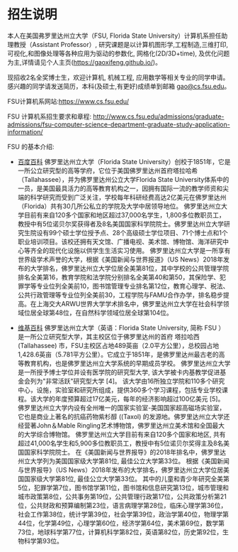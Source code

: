 # 招生说明
本人在美国弗罗里达州立大学（FSU, Florida State University）计算机系担任助理教授（Assistant Professor）, 研究课题是以计算机图形学,工程制造,三维打印,可视化,和图像处理等各种应用为驱动的参数化, 网格化(2D/3D+time), 及优化问题为主,详情请见个人主页(https://gaoxifeng.github.io/)。

现招收2名全奖博士生，欢迎计算机, 机械工程, 应用数学等相关专业的同学申请。感兴趣的同学请发送简历，本科(及硕士,有更好)成绩单到邮箱 gao@cs.fsu.edu。

FSU计算机系网站:https://www.cs.fsu.edu/

FSU 计算机系招生要求和章程: http://www.cs.fsu.edu/admissions/graduate-admissions/fsu-computer-science-department-graduate-study-application-information/

FSU 的基本介绍:
- [百度百科](https://baike.baidu.com/item/%E4%BD%9B%E7%BD%97%E9%87%8C%E8%BE%BE%E5%B7%9E%E7%AB%8B%E5%A4%A7%E5%AD%A6)
 佛罗里达州立大学（Florida State University）创校于1851年，它是一所公立研究型的高等学府，它位于美国佛罗里达州首府塔拉哈希（Tallahassee），并为佛罗里达州公立大学Florida State University体系中的一员，是美国最具活力的高等教育机构之一，因拥有国际一流的教学师资和尖端的科学研究而受到广泛关注，学校每年科研经费高达2亿美元在佛罗里达州（Florida）共有30几所公私立的学院及大学中居领导地位。
佛罗里达州立大学目前有来自120多个国家和地区超过37,000名学生，1,800多位教职员工，教授中有5位诺贝尔奖获得者及8名美国国家科学院院士。佛罗里达州立大学研究生院设有99个硕士学位授予点、28个高级硕士学位项目、71个博士点和1个职业培训项目。该校还拥有天文馆、广播电视、美术馆、博物馆、海洋研究中心等齐全的现代化设施以供学生生活实习使用。
佛罗里达州立大学是一所享有世界级学术声誉的大学，根据《美国新闻与世界报道》（US News）2018年发布的大学排名，佛罗里达州立大学位居全美第81位，其中学校的公共管理学院排名全美第16，教育学院和法学院分别排名全美第40和第50，其保险学、犯罪学等专业位列全美前10，图书馆管理专业排名第12位，教育心理学、税法、公共行政管理等专业位列全美前30，工程学院与FAMU合作办学，排名稳步提高。在上海交大ARWU世界大学学术排名中，佛罗里达州立大学在社会科学领域位居全球第48位，在自然科学领域位居全球第104位。

- [维基百科](https://zh.wikipedia.org/wiki/%E4%BD%9B%E7%BD%97%E9%87%8C%E8%BE%BE%E5%B7%9E%E7%AB%8B%E5%A4%A7%E5%AD%A6)
佛罗里达州立大学（英语：Florida State University, 简称 FSU ）是一所公立研究型大学，其主校区位于佛罗里达州的首府 塔拉哈西 (Tallahassee) 市，FSU主校区占地489英亩（2.0平方公里），总校园占地1,428.6英亩（5.781平方公里）。它成立于1851年，是佛罗里达州最古老的高等教育机构，也是佛罗里达州立大学系统的早期成员学校。
佛罗里达州立大学是一所授予博士学位并设有医学院的研究型大学, 该大学被卡内基教学促进基金会列为"非常活跃"研究型大学 [4]。 该大学由16所独立学院和110多个研究中心，设施，实验室和研究所组成，提供360多个学习课程，包括专业学校课程。该大学的年度预算超过17亿美元，每年的经济影响超过100亿美元 [5]。 佛罗里达州立大学内设有全州唯一的国家实验室-美国国家超高磁场实验室，它也是商业上著名的抗癌药物紫杉醇 ((Taxol) 的发源地。佛罗里达州立大学还经营著John＆Mable Ringling艺术博物馆，佛罗里达州立美术馆和全国最大的大学综合博物馆。
佛罗里达州立大学目前有来自120多个国家和地区, 共有超过41,000名学生和5,900多位教职员工，教授中有5位诺贝尔奖得主及8名美国国家科学院院士。 在《美国新闻与世界报导》的2018年排名中，佛罗里达州立大学列为美国国家级大学第81位, 最佳公立大学第33位。
根据《美国新闻与世界报导》（US News）2018年发布的大学排名，佛罗里达州立大学位居美国国家级大学第81位, 最佳公立大学第33位。 其中的儿童和青少年研究全美第5位，犯罪学第7位，图书馆学第11位，图书馆和信息研究第13位，城市管理和城市政策第8位，公共事务第19位，公共管理行政第17位，公共政策分析第21位，公共财政和预算编制第23位，语言病理学第28位，临床心理学第36位，社会工作第38位，统计学第39位，社会学第39位，政治学第40位，物理学第44位，化学第49位，心理学第60位，经济学第64位，美术第69位，数学第73位，地球科学第77位，计算机科学第82位，英语第82位，历史第92位，生物科学第93位。
